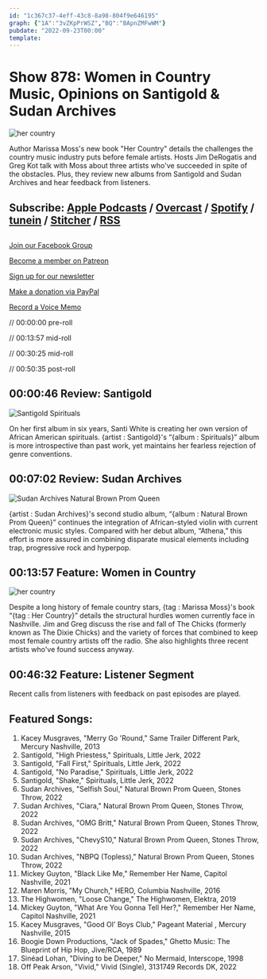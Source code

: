 ```yaml
---
id: "1c367c37-4eff-43c8-8a98-804f9e646195"
graph: {"1A":"3vZKpPrWSZ","BQ":"BApnZMFwWM"}
pubdate: "2022-09-23T00:00"
template: 
---
```






# Show 878: Women in Country Music, Opinions on Santigold & Sudan Archives

![her country](https://static.soundopinions.org/images/2022/her-country.jpeg)

Author Marissa Moss's new book "Her Country" details the challenges the country music industry puts before female artists. Hosts Jim DeRogatis and Greg Kot talk with Moss about three artists who've succeeded in spite of the obstacles. Plus, they review new albums from Santigold and Sudan Archives and hear feedback from listeners. 



## Subscribe: [Apple Podcasts](https://itunes.apple.com/us/podcast/sound-opinions/id94793843) / [Overcast](https://overcast.fm/itunes94793843/sound-opinions) / [Spotify](https://open.spotify.com/show/1kNR8YL7TBrQuRxDdS4wtU) / [tunein](https://tunein.com/podcasts/Music-Podcasts/Sound-Opinions-p60273/) / [Stitcher](http://www.stitcher.com/podcast/sound-opinions) / [RSS](https://feeds.simplecast.com/Nn6fjnB0)



## 

[Join our Facebook Group](https://bit.ly/3sivr9T)

[Become a member on Patreon](https://bit.ly/3slWZvc)

[Sign up for our newsletter](https://bit.ly/3eEvRnG)

[Make a donation via PayPal](https://bit.ly/3dmt9lU)

[Record a Voice Memo](https://bit.ly/2RyD5Ah)

// 00:00:00 pre-roll

// 00:13:57 mid-roll

// 00:30:25 mid-roll

// 00:50:35 post-roll



## 00:00:46 Review: Santigold

![Santigold Spirituals](https://static.soundopinions.org/assets/878/1A12.jpg)

On her first album in six years, Santi White is creating her own version of African American spirituals. {artist : Santigold}'s “{album : Spirituals}” album is more introspective than past work, yet maintains her fearless rejection of genre conventions.



## 00:07:02 Review: Sudan Archives

![Sudan Archives Natural Brown Prom Queen](https://static.soundopinions.org/assets/878/BQ1.jpg)

{artist : Sudan Archives}'s second studio album, “{album : Natural Brown Prom Queen}” continues the integration of African-styled violin with current electronic music styles. Compared with her debut album, “Athena,” this effort is more assured in combining disparate musical elements including trap, progressive rock and hyperpop.



## 00:13:57 Feature: Women in Country

![her country](https://static.soundopinions.org/images/2022/her-country.jpeg)

Despite a long history of female country stars, {tag : Marissa Moss}'s book “{tag : Her Country}” details the structural hurdles women currently face in Nashville. Jim and Greg discuss the rise and fall of The Chicks (formerly known as The Dixie Chicks) and the variety of forces that combined to keep most female country artists off the radio. She also highlights three recent artists who've found success anyway.



## 00:46:32 Feature: Listener Segment

Recent calls from listeners with feedback on past episodes are played.



## Featured Songs:

1. Kacey Musgraves, "Merry Go 'Round," Same Trailer Different Park, Mercury Nashville, 2013
2. Santigold, "High Priestess," Spirituals, Little Jerk, 2022
3. Santigold, "Fall First," Spirituals, Little Jerk, 2022
4. Santigold, "No Paradise," Spirituals, Little Jerk, 2022
5. Santigold, "Shake," Spirituals, Little Jerk, 2022
6. Sudan Archives, "Selfish Soul," Natural Brown Prom Queen, Stones Throw, 2022
7. Sudan Archives, "Ciara," Natural Brown Prom Queen, Stones Throw, 2022
8. Sudan Archives, "OMG Britt," Natural Brown Prom Queen, Stones Throw, 2022
9. Sudan Archives, "ChevyS10," Natural Brown Prom Queen, Stones Throw, 2022
10. Sudan Archives, "NBPQ (Topless)," Natural Brown Prom Queen, Stones Throw, 2022
11. Mickey Guyton, "Black Like Me," Remember Her Name, Capitol Nashville, 2021
12. Maren Morris, "My Church," HERO, Columbia Nashville, 2016
13. The Highwomen, "Loose Change," The Highwomen, Elektra, 2019
14. Mickey Guyton, "What Are You Gonna Tell Her?," Remember Her Name, Capitol Nashville, 2021
15. Kacey Musgraves, "Good Ol' Boys Club," Pageant Material , Mercury Nashville, 2015
16. Boogie Down Productions, "Jack of Spades," Ghetto Music: The Blueprint of Hip Hop, Jive/RCA, 1989
17. Sinéad Lohan, "Diving to be Deeper," No Mermaid, Interscope, 1998
18. Off Peak Arson, "Vivid," Vivid (Single), 3131749 Records DK, 2022